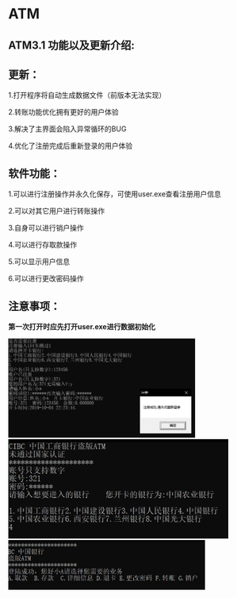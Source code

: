 # ATM
## ATM3.1 功能以及更新介绍:
## 更新：
1.打开程序将自动生成数据文件（前版本无法实现）

2.转账功能优化拥有更好的用户体验

3.解决了主界面会陷入异常循环的BUG

4.优化了注册完成后重新登录的用户体验

## 软件功能：
1.可以进行注册操作并永久化保存，可使用user.exe查看注册用户信息

2.可以对其它用户进行转账操作

3.自身可以进行销户操作

4.可以进行存取款操作

5.可以显示用户信息

6.可以进行更改密码操作

## 注意事项： 
**第一次打开时应先打开user.exe进行数据初始化**

<img src = "https://github.com/code-killerr/ATM/blob/master/1.png" height = 200px weigth = 400px>
<img src = "https://github.com/code-killerr/ATM/blob/master/2.png" height = 200px weigth = 300px>
<img src = "https://github.com/code-killerr/ATM/blob/master/3.png" height = 100px weigth = 200px>
